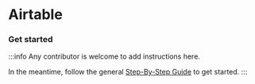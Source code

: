 # Airtable

### Get started

:::info
Any contributor is welcome to add instructions here. 

In the meantime, follow the general [Step-By-Step Guide](../reference/guide.md) to get started. 
:::
